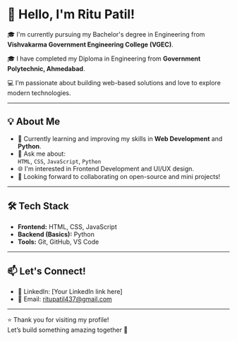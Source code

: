# 👋 Hello, I'm Ritu Patil!

🎓 I'm currently pursuing my Bachelor's degree in Engineering from **Vishvakarma Government Engineering College (VGEC)**.

🎓 I have completed my Diploma in Engineering from **Government Polytechnic, Ahmedabad**.

💻 I’m passionate about building web-based solutions and love to explore modern technologies.

---

## 💡 About Me

- 🌱 Currently learning and improving my skills in **Web Development** and **Python**.
- 💬 Ask me about:  
  `HTML`, `CSS`, `JavaScript`, `Python`
- 🌐 I'm interested in Frontend Development and UI/UX design.
- 🚀 Looking forward to collaborating on open-source and mini projects!

---

## 🛠️ Tech Stack

- **Frontend:** HTML, CSS, JavaScript  
- **Backend (Basics):** Python  
- **Tools:** Git, GitHub, VS Code

---

## 📫 Let's Connect!

- 💼 LinkedIn: [Your LinkedIn link here]
- 📧 Email: ritupatil437@gmail.com

---

⭐ Thank you for visiting my profile!  
Let’s build something amazing together 🚀
